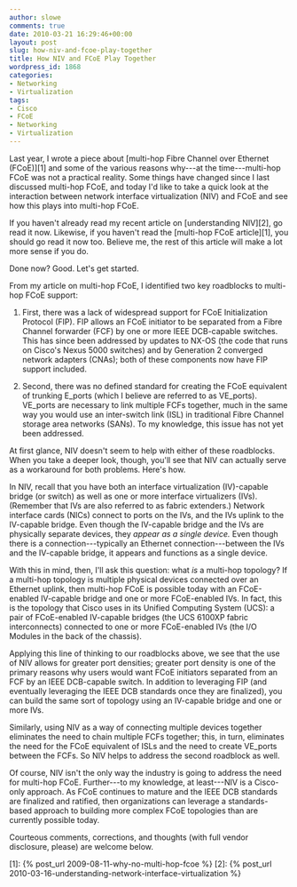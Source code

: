 ```yaml
---
author: slowe
comments: true
date: 2010-03-21 16:29:46+00:00
layout: post
slug: how-niv-and-fcoe-play-together
title: How NIV and FCoE Play Together
wordpress_id: 1868
categories:
- Networking
- Virtualization
tags:
- Cisco
- FCoE
- Networking
- Virtualization
---
```


Last year, I wrote a piece about [multi-hop Fibre Channel over Ethernet (FCoE)][1] and some of the various reasons why---at the time---multi-hop FCoE was not a practical reality. Some things have changed since I last discussed multi-hop FCoE, and today I'd like to take a quick look at the interaction between network interface virtualization (NIV) and FCoE and see how this plays into multi-hop FCoE.

If you haven't already read my recent article on [understanding NIV][2], go read it now. Likewise, if you haven't read the [multi-hop FCoE article][1], you should go read it now too.  Believe me, the rest of this article will make a lot more sense if you do.

Done now? Good. Let's get started.

From my article on multi-hop FCoE, I identified two key roadblocks to multi-hop FCoE support:

1. First, there was a lack of widespread support for FCoE Initialization Protocol (FIP). FIP allows an FCoE initiator to be separated from a Fibre Channel forwarder (FCF) by one or more IEEE DCB-capable switches. This has since been addressed by updates to NX-OS (the code that runs on Cisco's Nexus 5000 switches) and by Generation 2 converged network adapters (CNAs); both of these components now have FIP support included.

2. Second, there was no defined standard for creating the FCoE equivalent of trunking E_ports (which I believe are referred to as VE_ports). VE_ports are necessary to link multiple FCFs together, much in the same way you would use an inter-switch link (ISL) in traditional Fibre Channel storage area networks (SANs). To my knowledge, this issue has not yet been addressed.

At first glance, NIV doesn't seem to help with either of these roadblocks. When you take a deeper look, though, you'll see that NIV can actually serve as a workaround for both problems. Here's how.

In NIV, recall that you have both an interface virtualization (IV)-capable bridge (or switch) as well as one or more interface virtualizers (IVs). (Remember that IVs are also referred to as fabric extenders.) Network interface cards (NICs) connect to ports on the IVs, and the IVs uplink to the IV-capable bridge. Even though the IV-capable bridge and the IVs are physically separate devices, they _appear as a single device._ Even though there is a connection---typically an Ethernet connection---between the IVs and the IV-capable bridge, it appears and functions as a single device.

With this in mind, then, I'll ask this question: what _is_ a multi-hop topology? If a multi-hop topology is multiple physical devices connected over an Ethernet uplink, then multi-hop FCoE is possible today with an FCoE-enabled IV-capable bridge and one or more FCoE-enabled IVs. In fact, this is the topology that Cisco uses in its Unified Computing System (UCS): a pair of FCoE-enabled IV-capable bridges (the UCS 6100XP fabric interconnects) connected to one or more FCoE-enabled IVs (the I/O Modules in the back of the chassis).

Applying this line of thinking to our roadblocks above, we see that the use of NIV allows for greater port densities; greater port density is one of the primary reasons why users would want FCoE initiators separated from an FCF by an IEEE DCB-capable switch. In addition to leveraging FIP (and eventually leveraging the IEEE DCB standards once they are finalized), you can build the same sort of topology using an IV-capable bridge and one or more IVs.

Similarly, using NIV as a way of connecting multiple devices together eliminates the need to chain multiple FCFs together; this, in turn, eliminates the need for the FCoE equivalent of ISLs and the need to create VE_ports between the FCFs. So NIV helps to address the second roadblock as well.

Of course, NIV isn't the only way the industry is going to address the need for multi-hop FCoE. Further---to my knowledge, at least---NIV is a Cisco-only approach. As FCoE continues to mature and the IEEE DCB standards are finalized and ratified, then organizations can leverage a standards-based approach to building more complex FCoE topologies than are currently possible today.

Courteous comments, corrections, and thoughts (with full vendor disclosure, please) are welcome below.

[1]: {% post_url 2009-08-11-why-no-multi-hop-fcoe %}
[2]: {% post_url 2010-03-16-understanding-network-interface-virtualization %}
